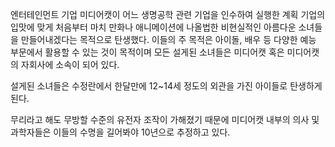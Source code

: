 엔터테인먼트 기업 미디어캣이 어느 생명공학 관련 기업을 인수하여 실행한 계획
기업의 입맛에 맞게 처음부터 마치 만화나 애니메이션에 나올법한 비현실적인 아름다운 소녀들을 만들어내겠다는 목적으로 탄생했다.
이들의 주 목적은 아이돌, 배우 등 다양한 예능 부문에서 활용할 수 있는 것이 목적이며
모든 설게된 소녀들은 미디어캣 혹은 미디어캣의 자회사에 소속이 되어 있다.

설게된 소녀들은 수정란에서 한달만에 12~14세 정도의 외관을 가진 아이들로 탄생하게 된다.

무리라고 해도 무방할 수준의 유전자 조작이 가해졌기 때문에 미디어캣 내부의 의사 및 과학자들은 이들의 수명을 길어봐야 10년으로 추정하고 있다.
